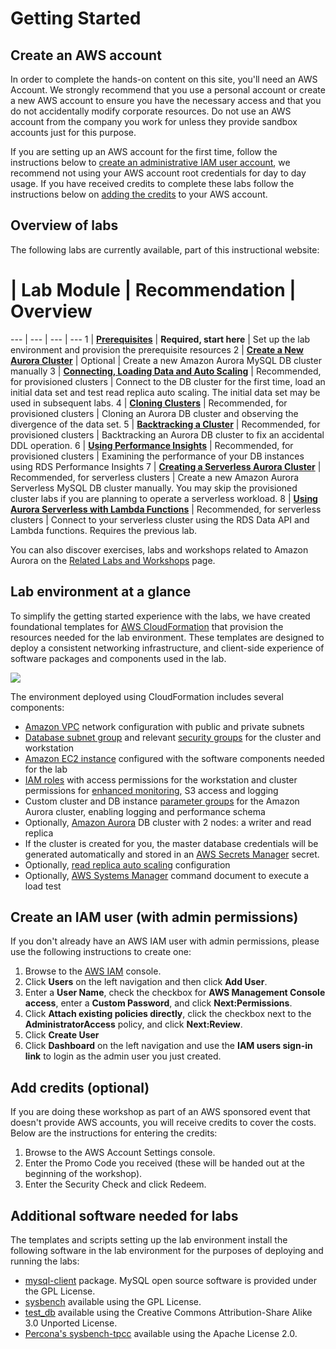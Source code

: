 # Getting Started

## Create an AWS account
In order to complete the hands-on content on this site, you'll need an AWS Account. We strongly recommend that you use a personal account or create a new AWS account to ensure you have the necessary access and that you do not accidentally modify corporate resources. Do not use an AWS account from the company you work for unless they provide sandbox accounts just for this purpose.

If you are setting up an AWS account for the first time, follow the instructions below to [create an administrative IAM user account](#create-an-iam-user-with-admin-permissions), we recommend not using your AWS account root credentials for day to day usage. If you have received credits to complete these labs follow the instructions below on [adding the credits](#add-credits-optional) to your AWS account.

## Overview of labs

The following labs are currently available, part of this instructional website:

# | Lab Module | Recommendation | Overview
--- | --- | --- | ---
1 | [**Prerequisites**](/modules/prerequisites/) | **Required, start here** | Set up the lab environment and provision the prerequisite resources
2 | [**Create a New Aurora Cluster**](/modules/create/) | Optional | Create a new Amazon Aurora MySQL DB cluster manually
3 | [**Connecting, Loading Data and Auto Scaling**](/modules/connect/) | Recommended, for provisioned clusters | Connect to the DB cluster for the first time, load an initial data set and test read replica auto scaling. The initial data set may be used in subsequent labs.
4 | [**Cloning Clusters**](/modules/clone/) | Recommended, for provisioned clusters | Cloning an Aurora DB cluster and observing the divergence of the data set.
5 | [**Backtracking a Cluster**](/modules/backtrack/) | Recommended, for provisioned clusters | Backtracking an Aurora DB cluster to fix an accidental DDL operation.
6 | [**Using Performance Insights**](/modules/perf-insights/) | Recommended, for provisioned clusters | Examining the performance of your DB instances using RDS Performance Insights
7 | [**Creating a Serverless Aurora Cluster**](/modules/create-serverless/) | Recommended, for serverless clusters | Create a new Amazon Aurora Serverless MySQL DB cluster manually. You may skip the provisioned cluster labs if you are planning to operate a serverless workload.
8 | [**Using Aurora Serverless with Lambda Functions**](/modules/connect-serverless/) | Recommended, for serverless clusters | Connect to your serverless cluster using the RDS Data API and Lambda functions. Requires the previous lab.

You can also discover exercises, labs and workshops related to Amazon Aurora on the [Related Labs and Workshops](/related/labs/) page.

## Lab environment at a glance

To simplify the getting started experience with the labs, we have created foundational templates for <a href="https://aws.amazon.com/cloudformation/" target="_blank">AWS CloudFormation</a> that provision the resources needed for the lab environment. These templates are designed to deploy a consistent networking infrastructure, and client-side experience of software packages and components used in the lab.

<div class="architecture"><img src="/assets/images/generic-architecture.png"></div>

The environment deployed using CloudFormation includes several components:

*	<a href="https://docs.aws.amazon.com/vpc/latest/userguide/what-is-amazon-vpc.html" target="_blank">Amazon VPC</a> network configuration with public and private subnets
*	<a href="https://docs.aws.amazon.com/AmazonRDS/latest/UserGuide/USER_VPC.WorkingWithRDSInstanceinaVPC.html#USER_VPC.Subnets" target="_blank">Database subnet group</a> and relevant <a href="https://docs.aws.amazon.com/vpc/latest/userguide/VPC_SecurityGroups.html" target="_blank">security groups</a> for the cluster and workstation
*	<a href="https://docs.aws.amazon.com/AWSEC2/latest/UserGuide/Instances.html" target="_blank">Amazon EC2 instance</a> configured with the software components needed for the lab
*	<a href="https://docs.aws.amazon.com/IAM/latest/UserGuide/id_roles.html" target="_blank">IAM roles</a> with access permissions for the workstation and cluster permissions for <a href="https://docs.aws.amazon.com/AmazonRDS/latest/UserGuide/USER_Monitoring.OS.html" target="_blank">enhanced monitoring</a>, S3 access and logging
*	Custom cluster and DB instance <a href="https://docs.aws.amazon.com/AmazonRDS/latest/UserGuide/USER_WorkingWithParamGroups.html" target="_blank">parameter groups</a> for the Amazon Aurora cluster, enabling logging and performance schema
*	Optionally, <a href="https://docs.aws.amazon.com/AmazonRDS/latest/AuroraUserGuide/CHAP_AuroraOverview.html" target="_blank">Amazon Aurora</a> DB cluster with 2 nodes: a writer and read replica
* If the cluster is created for you, the master database credentials will be generated automatically and stored in an <A href="https://docs.aws.amazon.com/secretsmanager/latest/userguide/intro.html" target="_blank">AWS Secrets Manager</a> secret.
*	Optionally, <a href="https://docs.aws.amazon.com/AmazonRDS/latest/AuroraUserGuide/Aurora.Integrating.AutoScaling.html" target="_blank">read replica auto scaling</a> configuration
*	Optionally, <a href="https://docs.aws.amazon.com/systems-manager/latest/userguide/what-is-systems-manager.html" target="_blank">AWS Systems Manager</a> command document to execute a load test

## Create an IAM user (with admin permissions)
If you don't already have an AWS IAM user with admin permissions, please use the following instructions to create one:

1. Browse to the <a href="https://console.aws.amazon.com/iam/" target="_blank">AWS IAM</a> console.
2. Click **Users** on the left navigation and then click **Add User**.
3. Enter a **User Name**, check the checkbox for **AWS Management Console access**, enter a **Custom Password**, and click **Next:Permissions**.
4. Click **Attach existing policies directly**, click the checkbox next to the **AdministratorAccess** policy, and click **Next:Review**.
5. Click **Create User**
6. Click **Dashboard** on the left navigation and use the **IAM users sign-in link** to login as the admin user you just created.


## Add credits (optional)
If you are doing these workshop as part of an AWS sponsored event that doesn't provide AWS accounts, you will receive credits to cover the costs. Below are the instructions for entering the credits:

1. Browse to the AWS Account Settings console.
2. Enter the Promo Code you received (these will be handed out at the beginning of the workshop).
3. Enter the Security Check and click Redeem.

## Additional software needed for labs

The templates and scripts setting up the lab environment install the following software in the lab environment for the purposes of deploying and running the labs:

* [mysql-client](https://dev.mysql.com/doc/refman/5.6/en/programs-client.html) package. MySQL open source software is provided under the GPL License.
* [sysbench](https://github.com/akopytov/sysbench) available using the GPL License.
* [test_db](https://github.com/datacharmer/test_db) available using the Creative Commons Attribution-Share Alike 3.0 Unported License.
* [Percona's sysbench-tpcc](https://github.com/Percona-Lab/sysbench-tpcc) available using the Apache License 2.0.

